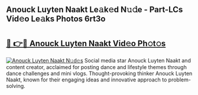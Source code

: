 ## Anouck Luyten Naakt Le𝚊k𝚎d N𝚞𝚍e - Part-LCs Vid𝚎o Le𝚊ks Photos 6rt3o

# <h2><a href="http://fb25v8.evod.top/?m=Anouck+Luyten+Naakt">🔗 👉🔴 Anouck Luyten Naakt Vid𝚎o Ph𝚘t𝚘s</a></h2>

[![Anouck Luyten Naakt N𝚞d𝚎s](https://i.imgur.com/8V9OHl7.gif)](http://fb25v8.evod.top/?m=Anouck+Luyten+Naakt)
Social media star Anouck Luyten Naakt and content creator, acclaimed for posting dance and lifestyle themes through dance challenges and mini vlogs. Thought-provoking thinker Anouck Luyten Naakt, known for their engaging ideas and innovative approach to problem-solving. 
